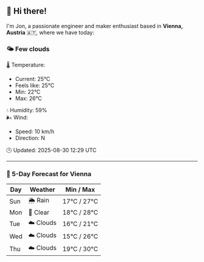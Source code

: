## 👋 Hi there!

I'm Jon, a passionate engineer and maker enthusiast based in **Vienna, Austria** 🇦🇹, where we have today:

### 🌤️ Few clouds 

🌡️ Temperature: 
* Current: 25°C
* Feels like: 25°C
* Min: 22°C 
* Max: 26°C  

💧 Humidity: 59%  
🌬️ Wind: 
* Speed: 10 km/h 
* Direction: N  

🕒 Updated: 2025-08-30 12:29 UTC

---

### 📅 5-Day Forecast for Vienna

| Day | Weather | Min / Max |
|-----|---------|------------|
| Sun | 🌦️ Rain | 17°C / 27°C |
| Mon | 🌙 Clear | 18°C / 28°C |
| Tue | ☁️ Clouds | 16°C / 21°C |
| Wed | ☁️ Clouds | 15°C / 26°C |
| Thu | ☁️ Clouds | 19°C / 30°C |
